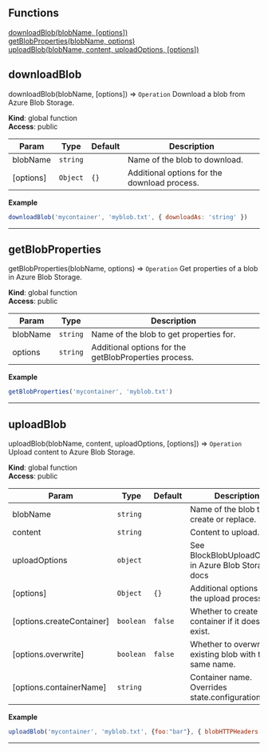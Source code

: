 ## Functions

<dl>
<dt>
    <a href="#downloadBlob">downloadBlob(blobName, [options])</a></dt>
<dt>
    <a href="#getBlobProperties">getBlobProperties(blobName, options)</a></dt>
<dt>
    <a href="#uploadBlob">uploadBlob(blobName, content, uploadOptions, [options])</a></dt>
</dl>

## downloadBlob

downloadBlob(blobName, [options]) ⇒ <code>Operation</code>
Download a blob from Azure Blob Storage.

**Kind**: global function  
**Access**: public  

| Param | Type | Default | Description |
| --- | --- | --- | --- |
| blobName | <code>string</code> |  | Name of the blob to download. |
| [options] | <code>Object</code> | <code>{}</code> | Additional options for the download process. |

**Example**  
```js
downloadBlob('mycontainer', 'myblob.txt', { downloadAs: 'string' })
```

* * *

## getBlobProperties

getBlobProperties(blobName, options) ⇒ <code>Operation</code>
Get properties of a blob in Azure Blob Storage.

**Kind**: global function  
**Access**: public  

| Param | Type | Description |
| --- | --- | --- |
| blobName | <code>string</code> | Name of the blob to get properties for. |
| options | <code>string</code> | Additional options for the getBlobProperties process. |

**Example**  
```js
getBlobProperties('mycontainer', 'myblob.txt')
```

* * *

## uploadBlob

uploadBlob(blobName, content, uploadOptions, [options]) ⇒ <code>Operation</code>
Upload content to Azure Blob Storage.

**Kind**: global function  
**Access**: public  

| Param | Type | Default | Description |
| --- | --- | --- | --- |
| blobName | <code>string</code> |  | Name of the blob to create or replace. |
| content | <code>string</code> |  | Content to upload. |
| uploadOptions | <code>object</code> |  | See BlockBlobUploadOptions in Azure Blob Storage docs |
| [options] | <code>Object</code> | <code>{}</code> | Additional options for the upload process. |
| [options.createContainer] | <code>boolean</code> | <code>false</code> | Whether to create the container if it doesn't exist. |
| [options.overwrite] | <code>boolean</code> | <code>false</code> | Whether to overwrite an existing blob with the same name. |
| [options.containerName] | <code>string</code> |  | Container name. Overrides state.configuration. |

**Example**  
```js
uploadBlob('mycontainer', 'myblob.txt', {foo:"bar"}, { blobHTTPHeaders: { blobContentType: 'application/json' } })
```

* * *

